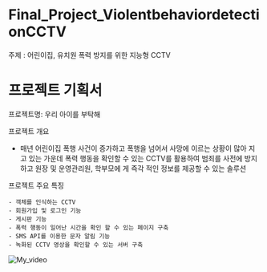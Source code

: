 

# Final_Project_ViolentbehaviordetectionCCTV


주제 : 어린이집, 유치원 폭력 방지를 위한 지능형 CCTV

# 프로젝트 기획서

  프로젝트명: 우리 아이를 부탁해

  프로젝트 개요

   - 매년 어린이집 폭행 사건이 증가하고 폭행을 넘어서 사망에 이르는 상황이 많아 지고 있는 가운데 폭력 행동을 확인할 수 있는 CCTV를 활용하여 범죄를 사전에 방지하고 원장 및 운영관리원, 학부모에 게 즉각 적인 정보를 제공할 수 있는 솔루션
   
  프로젝트 주요 특징

    - 객체를 인식하는 CCTV
    - 회원가입 및 로그인 기능
    - 게시판 기능
    - 폭력 행동이 일어난 시간을 확인 할 수 있는 페이지 구축
    - SMS API를 이용한 문자 알림 기능
    - 녹화된 CCTV 영상을 확인할 수 있는 서버 구축
    
    
![My_video](https://www.youtube.com/watch?v=myjymX-WU90)




